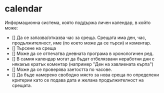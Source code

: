 calendar
========
Информационна система, която поддържа личен календар, в който може:
* [] Да се запазва/отказва час за среща. 
Срещата има ден, час, продължителност, име (по което може да се търси) и коментар. 
* [] Търсене на среща
* [] Може да се отпечатва дневната програма в хронологичен ред. 
* [] В самия календар могат да бъдат отбелязвани неработни дни с някакъв кратък коментар (например "Ден на хавлиената кърпа")
* [] Може да се проверява заетостта по часове.
* [] Да бъде намерено свободно място за нова среща по определени критерии като се подава дата и желана продължителност на срещата.
